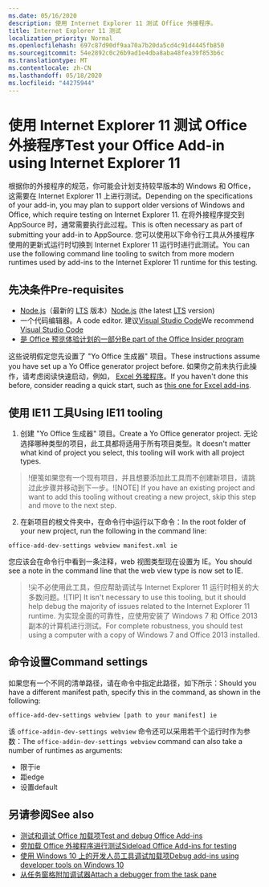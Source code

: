 ```yaml
---
ms.date: 05/16/2020
description: 使用 Internet Explorer 11 测试 Office 外接程序。
title: Internet Explorer 11 测试
localization_priority: Normal
ms.openlocfilehash: 697c87d90df9aa70a7b20da5cd4c91d4445fb850
ms.sourcegitcommit: 54e2892c0c26b9ad1e4dba8aba48fea39f853b6c
ms.translationtype: MT
ms.contentlocale: zh-CN
ms.lasthandoff: 05/18/2020
ms.locfileid: "44275944"
---
```

# <a name="test-your-office-add-in-using-internet-explorer-11"></a><span data-ttu-id="ff776-103">使用 Internet Explorer 11 测试 Office 外接程序</span><span class="sxs-lookup"><span data-stu-id="ff776-103">Test your Office Add-in using Internet Explorer 11</span></span>

<span data-ttu-id="ff776-104">根据你的外接程序的规范，你可能会计划支持较早版本的 Windows 和 Office，这需要在 Internet Explorer 11 上进行测试。</span><span class="sxs-lookup"><span data-stu-id="ff776-104">Depending on the specifications of your add-in, you may plan to support older versions of Windows and Office, which require testing on Internet Explorer 11.</span></span> <span data-ttu-id="ff776-105">在将外接程序提交到 AppSource 时，通常需要执行此过程。</span><span class="sxs-lookup"><span data-stu-id="ff776-105">This is often necessary as part of submitting your add-in to AppSource.</span></span> <span data-ttu-id="ff776-106">您可以使用以下命令行工具从外接程序使用的更新式运行时切换到 Internet Explorer 11 运行时进行此测试。</span><span class="sxs-lookup"><span data-stu-id="ff776-106">You can use the following command line tooling to switch from more modern runtimes used by add-ins to the Internet Explorer 11 runtime for this testing.</span></span>

## <a name="pre-requisites"></a><span data-ttu-id="ff776-107">先决条件</span><span class="sxs-lookup"><span data-stu-id="ff776-107">Pre-requisites</span></span>

- <span data-ttu-id="ff776-108">[Node.js](https://nodejs.org/)（最新的 [LTS](https://nodejs.org/about/releases) 版本）</span><span class="sxs-lookup"><span data-stu-id="ff776-108">[Node.js](https://nodejs.org/) (the latest [LTS](https://nodejs.org/about/releases) version)</span></span>
- <span data-ttu-id="ff776-109">一个代码编辑器。</span><span class="sxs-lookup"><span data-stu-id="ff776-109">A code editor.</span></span> <span data-ttu-id="ff776-110">建议[Visual Studio Code](https://code.visualstudio.com/)</span><span class="sxs-lookup"><span data-stu-id="ff776-110">We recommend [Visual Studio Code](https://code.visualstudio.com/)</span></span>
- [<span data-ttu-id="ff776-111">是 Office 预览体验计划的一部分</span><span class="sxs-lookup"><span data-stu-id="ff776-111">Be part of the Office Insider program</span></span>](https://insider.office.com)

<span data-ttu-id="ff776-112">这些说明假定您先设置了 "Yo Office 生成器" 项目。</span><span class="sxs-lookup"><span data-stu-id="ff776-112">These instructions assume you have set up a Yo Office generator project before.</span></span> <span data-ttu-id="ff776-113">如果你之前未执行此操作，请考虑阅读快速启动，例如， [Excel 外接程序](../quickstarts/excel-quickstart-jquery.md)。</span><span class="sxs-lookup"><span data-stu-id="ff776-113">If you haven't done this before, consider reading a quick start, such as [this one for Excel add-ins](../quickstarts/excel-quickstart-jquery.md).</span></span>

## <a name="using-ie11-tooling"></a><span data-ttu-id="ff776-114">使用 IE11 工具</span><span class="sxs-lookup"><span data-stu-id="ff776-114">Using IE11 tooling</span></span>

1. <span data-ttu-id="ff776-115">创建 "Yo Office 生成器" 项目。</span><span class="sxs-lookup"><span data-stu-id="ff776-115">Create a Yo Office generator project.</span></span> <span data-ttu-id="ff776-116">无论选择哪种类型的项目，此工具都将适用于所有项目类型。</span><span class="sxs-lookup"><span data-stu-id="ff776-116">It doesn't matter what kind of project you select, this tooling will work with all project types.</span></span>

> <span data-ttu-id="ff776-117">!便笺如果您有一个现有项目，并且想要添加此工具而不创建新项目，请跳过此步骤并移动到下一步。</span><span class="sxs-lookup"><span data-stu-id="ff776-117">![NOTE] If you have an existing project and want to add this tooling without creating a new project, skip this step and move to the next step.</span></span> 

2. <span data-ttu-id="ff776-118">在新项目的根文件夹中，在命令行中运行以下命令：</span><span class="sxs-lookup"><span data-stu-id="ff776-118">In the root folder of your new project, run the following in the command line:</span></span>

```command&nbsp;line
office-add-dev-settings webview manifest.xml ie
```
<span data-ttu-id="ff776-119">您应该会在命令行中看到一条注释，web 视图类型现在设置为 IE。</span><span class="sxs-lookup"><span data-stu-id="ff776-119">You should see a note in the command line that the web view type is now set to IE.</span></span>

> <span data-ttu-id="ff776-120">!尖不必使用此工具，但应帮助调试与 Internet Explorer 11 运行时相关的大多数问题。</span><span class="sxs-lookup"><span data-stu-id="ff776-120">![TIP] It isn't necessary to use this tooling, but it should help debug the majority of issues related to the Internet Explorer 11 runtime.</span></span> <span data-ttu-id="ff776-121">为实现全面的可靠性，应使用安装了 Windows 7 和 Office 2013 副本的计算机进行测试。</span><span class="sxs-lookup"><span data-stu-id="ff776-121">For complete robustness, you should test using a computer with a copy of Windows 7 and Office 2013 installed.</span></span>

## <a name="command-settings"></a><span data-ttu-id="ff776-122">命令设置</span><span class="sxs-lookup"><span data-stu-id="ff776-122">Command settings</span></span>

<span data-ttu-id="ff776-123">如果您有一个不同的清单路径，请在命令中指定此路径，如下所示：</span><span class="sxs-lookup"><span data-stu-id="ff776-123">Should you have a different manifest path, specify this in the command, as shown in the following:</span></span>

`office-add-dev-settings webview [path to your manifest] ie`

<span data-ttu-id="ff776-124">该 `office-addin-dev-settings webview` 命令还可以采用若干个运行时作为参数：</span><span class="sxs-lookup"><span data-stu-id="ff776-124">The `office-addin-dev-settings webview` command can also take a number of runtimes as arguments:</span></span>

- <span data-ttu-id="ff776-125">限于</span><span class="sxs-lookup"><span data-stu-id="ff776-125">ie</span></span>
- <span data-ttu-id="ff776-126">距</span><span class="sxs-lookup"><span data-stu-id="ff776-126">edge</span></span>
- <span data-ttu-id="ff776-127">设置</span><span class="sxs-lookup"><span data-stu-id="ff776-127">default</span></span>

## <a name="see-also"></a><span data-ttu-id="ff776-128">另请参阅</span><span class="sxs-lookup"><span data-stu-id="ff776-128">See also</span></span>
* [<span data-ttu-id="ff776-129">测试和调试 Office 加载项</span><span class="sxs-lookup"><span data-stu-id="ff776-129">Test and debug Office Add-ins</span></span>](test-debug-office-add-ins.md)
* [<span data-ttu-id="ff776-130">旁加载 Office 外接程序进行测试</span><span class="sxs-lookup"><span data-stu-id="ff776-130">Sideload Office Add-ins for testing</span></span>](create-a-network-shared-folder-catalog-for-task-pane-and-content-add-ins.md)
* [<span data-ttu-id="ff776-131">使用 Windows 10 上的开发人员工具调试加载项</span><span class="sxs-lookup"><span data-stu-id="ff776-131">Debug add-ins using developer tools on Windows 10</span></span>](debug-add-ins-using-f12-developer-tools-on-windows-10.md)
* [<span data-ttu-id="ff776-132">从任务窗格附加调试器</span><span class="sxs-lookup"><span data-stu-id="ff776-132">Attach a debugger from the task pane</span></span>](attach-debugger-from-task-pane.md)